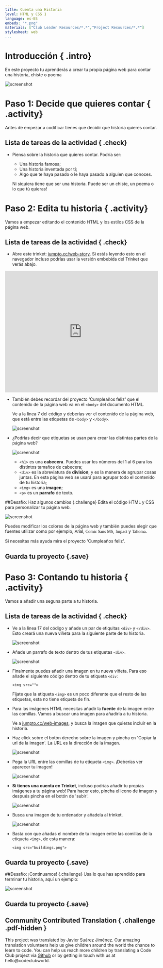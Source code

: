 ```yaml
---
title: Cuenta una Historia
level: HTML y CSS 1
language: es-ES
embeds: "*.png"
materials: ["Club Leader Resources/*.*","Project Resources/*.*"]
stylesheet: web
...
```


# Introducción { .intro}

En este proyecto tu aprenderás a crear tu propia página web para contar una historia, chiste o poema

![screenshot](story-final.png)

# Paso 1: Decide que quieres contar { .activity}

Antes de empezar a codificar tienes que decidir que historia quieres contar.

## Lista de tareas de la actividad { .check}

+ Piensa sobre la historia que quieres contar. Podría ser:
	+ Una historia famosa;
	+ Una historia inventada por tí;
	+ Algo que te haya pasado o le haya pasado a alguien que conoces.

	Ni siquiera tiene que ser una historia. Puede ser un chiste, un poema o lo que tú quieras!

# Paso 2: Edita tu historia { .activity}

Vamos a empezar editando el contenido HTML y los estilos CSS de la página web.

## Lista de tareas de la actividad { .check}

+ Abre este trinket: <a href="http://jumpto.cc/web-story" target="_blank">jumpto.cc/web-story</a>. Si estás leyendo esto en el navegador incluso podrías usar la versión embebida del Trinket que verás abajo.

<div class="trinket">
	<iframe src="https://trinket.io/embed/html/8083cfebb3" width="100%" height="400" frameborder="0" marginwidth="0" marginheight="0" allowfullscreen>
	</iframe>
</div>

+ También debes recordar del proyecto 'Cumpleaños feliz' que el contenido de la página web va en el `<body>` del documento HTML.

	Ve a la línea 7 del código y deberías ver el contenido de la página web, que está entre las etiquetas de `<body>` y `</body>`.

	![screenshot](story-html.png)

+ ¿Podrías decir que etiquetas se usan para crear las distintas partes de la página web?

	![screenshot](story-elements.png)

	+ `<h1>` es una __cabecera__. Puedes usar los números del 1 al 6 para los distintos tamaños de cabecera;
	+ `<div>` es la abreviatura de __division__, y es la manera de agrupar cosas juntas. En esta página web se usará para agrupar todo el contenido de tu historia;
	+ `<img>` es una __imagen__;
	+ `<p>` es un __parrafo__ de texto.

##Desafío: Haz algunos cambios {.challenge}
Edita el código HTML y CSS para personalizar tu página web.

![screenshot](story-changes.png)

Puedes modificar los colores de la página web y también puedes elegir que fuentes utilizar como por ejemplo, <span style="font-family: Arial;">Arial</span>, <span style="font-family: Comic Sans MS;">Comic Sans MS</span>, <span style="font-family: Impact;">Impact</span> y <span style="font-family: Tahoma;">Tahoma</span>.

Si necesitas más ayuda mira el proyecto 'Cumpleaños feliz'.

## Guarda tu proyecto {.save}

# Paso 3: Contando tu historia { .activity}

Vamos a añadir una seguna parte a tu historia.

## Lista de tareas de la actividad { .check}

+ Ve a la línea 17 del código y añade un par de etiquitas `<div>` y `</div>`. Esto creará una nueva viñeta para la siguiente parte de tu historia.

	![screenshot](story-div.png)

+ Añade un parrafo de texto dentro de tus etiquetas `<div>`.

	![screenshot](story-paragraph.png)

+ Finalmente puedes añadir una imagen en tu nueva viñeta. Para eso añade el siguiente código dentro de tu etiqueta `<div`:

	```
	<img src="">
	```

	Fíjate que la etiqueta `<img>` es un poco diferente que el resto de las etiquetas, esta no tiene etiqueta de fin.

+ Para las imágenes HTML necesitas añadir la __fuente__ de la imagen entre las comillas. Vamos a buscar una imagen para añadirla a tu historia.

	Ve a <a href="http://jumpto.cc/web-images" target="_blank">jumpto.cc/web-images</a>, y busca la imagen que quieras incluir en la historia.

+ Haz click sobre el botón derecho sobre la imagen y pincha en 'Copiar la url de la imagen'. La URL es la dirección de la imagen.

	![screenshot](story-url.png)

+ Pega la URL entre las comillas de tu etiqueta `<img>`. ¡Deberías ver aparecer tu imagen!

	![screenshot](story-image.png)

+ __Si tienes una cuenta en Trinket__, incluso podrías añadir tu propias imágenes a tu página web! Para hacer esto, pincha el icono de imagen y después pincha en el botón de 'subir'.

	![screenshot](story-upload.png)

+ Busca una imagen de tu ordenador y añadela al trinket.

	![screenshot](story-drag.png)

+ Basta con que añadas el nombre de tu imagen entre las comillas de la etiqueta `<img>`, de esta manera:

	```
	<img src="buildings.png">
	```

## Guarda tu proyecto {.save}

##Desafío: ¡Continuamos! {.challenge}
Usa lo que has aprendido para terminar tu historia, aquí un ejemplo:

![screenshot](story-final.png)

## Guarda tu proyecto {.save}

## Community Contributed Translation { .challenge .pdf-hidden }

This project was translated by Javier Suárez Jiménez. Our amazing translation volunteers help us give children around the world the chance to learn to code.  You can help us reach more children by translating a Code Club project via [Github](https://github.com/CodeClub/curriculum_documentation/blob/master/contributing.md) or by getting in touch with us at hello@codeclubworld.